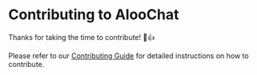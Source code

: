 # Contributing to AlooChat

Thanks for taking the time to contribute! :tada::+1:

Please refer to our [Contributing Guide](https://www.alloochat.ai/docs/contributing-guide) for detailed instructions on how to contribute.
